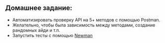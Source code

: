 ## Домашнее задание: 
* Автоматизировать проверку API на 5+ методов c помощью Postman.
* Желательно, чтобы была зависимость между методами, создание рандомных айди и т.п.
* Запустить тесты с помощью [Newman](https://learning.postman.com/docs/running-collections/using-newman-cli/command-line-integration-with-newman/#:~:text=Newman%20is%20a%20command%20line,directly%20from%20the%20command%20line.&text=Newman%20maintains%20feature%20parity%20with,the%20collection%20runner%20in%20Postman.)
